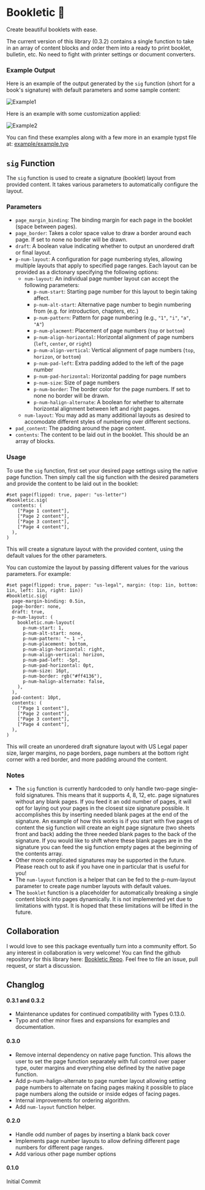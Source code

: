   # Bookletic :book:
Create beautiful booklets with ease.

The current version of this library (0.3.2) contains a single function to take in an array of content blocks and order them into a ready to print booklet, bulletin, etc. No need to fight with printer settings or document converters. 

### Example Output

Here is an example of the output generated by the `sig` function (short for a book's signature) with default parameters and some sample content:

![Example1](example/basic.png)

Here is an example with some customization applied:

![Example2](example/fancy.png)

You can find these examples along with a few more in an example typst file at: [example/example.typ](example/example.typ)

## `sig` Function

The `sig` function is used to create a signature (booklet) layout from provided content. It takes various parameters to automatically configure the layout. 

### Parameters

- `page_margin_binding`: The binding margin for each page in the booklet (space between pages).
- `page_border`: Takes a color space value to draw a border around each page. If set to none no border will be drawn.
- `draft`: A boolean value indicating whether to output an unordered draft or final layout.
- `p-num-layout`: A configuration for page numbering styles, allowing multiple layouts that apply to specified page ranges. Each layout can be provided as a dictonary specifying the following options:
  - `num-layout`: An individual page number layout can accept the following parameters: 
    - `p-num-start`: Starting page number for this layout to begin taking affect.
    - `p-num-alt-start`: Alternative page number to begin numbering from (e.g. for introduction, chapters, etc.)
    - `p-num-pattern`: Pattern for page numbering (e.g., `"1"`, `"i"`, `"a"`, `"A"`)
    - `p-num-placment`: Placement of page numbers (`top` or `bottom`)
    - `p-num-align-horizontal`: Horizontal alignment of page numbers (`left`, `center`, or `right`)
    - `p-num-align-vertical`: Vertical alignment of page numbers (`top`, `horizon`, or `bottom`)
    - `p-num-pad-left`: Extra padding added to the left of the page number
    - `p-num-pad-horizontal`: Horizontal padding for page numbers
    - `p-num-size`: Size of page numbers
    - `p-num-border`: The border color for the page numbers. If set to none no border will be drawn.
    - `p-num-halign-alternate`: A boolean for whether to alternate horizontal alignment between left and right pages.
  - `num-layout`: You may add as many additional layouts as desired to accomodate different styles of numbering over different sections. 
- `pad_content`: The padding around the page content.
- `contents`: The content to be laid out in the booklet. This should be an array of blocks.

### Usage

To use the `sig` function, first set your desired page settings using the native page function. Then simply call the sig function with the desired parameters and provide the content to be laid out in the booklet:

```typst
#set page(flipped: true, paper: "us-letter")
#bookletic.sig(
  contents: (
    ["Page 1 content"],
    ["Page 2 content"],
    ["Page 3 content"],
    ["Page 4 content"],
  ),
)
```

This will create a signature layout with the provided content, using the default values for the other parameters.

You can customize the layout by passing different values for the various parameters. For example:

```typst
#set page(flipped: true, paper: "us-legal", margin: (top: 1in, bottom: 1in, left: 1in, right: 1in))
#bookletic.sig(
  page-margin-binding: 0.5in,
  page-border: none,
  draft: true,
  p-num-layout: (
    bookletic.num-layout(
      p-num-start: 1,
      p-num-alt-start: none,
      p-num-pattern: "~ 1 ~", 
      p-num-placement: bottom,
      p-num-align-horizontal: right,
      p-num-align-vertical: horizon,
      p-num-pad-left: -5pt,
      p-num-pad-horizontal: 0pt,
      p-num-size: 16pt,
      p-num-border: rgb("#ff4136"),
      p-num-halign-alternate: false,
    ),
  ),
  pad-content: 10pt,
  contents: (
    ["Page 1 content"],
    ["Page 2 content"],
    ["Page 3 content"],
    ["Page 4 content"],
  ),
)
```

This will create an unordered draft signature layout with US Legal paper size, larger margins, no page borders, page numbers at the bottom right corner with a red border, and more padding around the content.

### Notes
- The `sig` function is currently hardcoded to only handle two-page single-fold signatures. This means that it supports 4, 8, 12, etc. page signatures without any blank pages. If you feed it an odd number of pages, it will opt for laying out your pages in the closest size signature possible. It accomplishes this by inserting needed blank pages at the end of the signature. An example of how this works is if you start with five pages of content the sig function will create an eight page signature (two sheets front and back) adding the three needed blank pages to the back of the signature. If you would like to shift where these blank pages are in the signature you can feed the sig function empty pages at the beginning of the contents array.
- Other more complicated signatures may be supported in the future. Please reach out to ask if you have one in particular that is useful for you!
- The `num-layout` function is a helper that can be fed to the p-num-layout parameter to create page number layouts with default values.
- The `booklet` function is a placeholder for automatically breaking a single content block into pages dynamically. It is not implemented yet due to limitations with typst. It is hoped that these limitations will be lifted in the future.

## Collaboration
I would love to see this package eventually turn into a community effort. So any interest in collaboration is very welcome! You can find the github repository for this library here: [Bookletic Repo](https://github.com/harrellbm/Bookletic). Feel free to file an issue, pull request, or start a discussion. 

## Changlog
#### 0.3.1 and 0.3.2
- Maintenance updates for continued compatibility with Types 0.13.0.
- Typo and other minor fixes and expansions for examples and documentation.
  
#### 0.3.0
- Remove internal dependency on native page function. This allows the user to set the page function separately with full control over paper type, outer margins and everything else defined by the native page function.
- Add p-num-halign-alternate to page number layout allowing setting page numbers to alternate on facing pages making it possible to place page numbers along the outside or inside edges of facing pages.
- Internal improvements for ordering algorithm.
- Add `num-layout` function helper.
  
#### 0.2.0
- Handle odd number of pages by inserting a blank back cover
- Implements page number layouts to allow defining different page numbers for different page ranges.
- Add various other page number options

#### 0.1.0
Initial Commit
